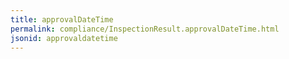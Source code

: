 ```yaml
---
title: approvalDateTime
permalink: compliance/InspectionResult.approvalDateTime.html
jsonid: approvaldatetime
---
```


